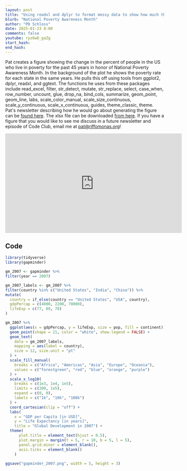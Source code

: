 ```yaml
---
layout: post
title: "Using readxl and dplyr to format messy data to show how much the poverty rate has changed (CC335)"
blurb: "National Poverty Awareness Month"
author: "PD Schloss"
date: 2025-01-23 8:00
comments: false
youtube: ryz6wD_gaZg
start_hash: 
end_hash: 
---
```


Pat creates a figure showing the change in the percent of people in the US who live in poverty for the past 45 years in honor of National Poverty Awareness Month. In the background of the plot he shows the poverty rate for each state in the same years. He pulls this off using tools from ggplot2, dplyr, readxl, and ggtext. The functions he uses from these packages include read_excel, filter, str_detect, mutate, str_replace, select, case_when, row_number, uncount, glue, drop_na, bind_cols, summarize, geom_point, geom_line, labs, scale_color_manual, scale_size_continuous, scale_y_continuous, scale_x_continuous, guides, theme_classic, theme. Pat's newsletter describing how he would go about generating the figure can be [found here](https://shop.riffomonas.org/posts/tracking-trends-in-poverty-with-ggplot2). The xlsx file can be downloaded [from here](https://www2.census.gov/programs-surveys/cps/tables/time-series/historical-poverty-people/hstpov19.xlsx). If you have a figure that you would like to see me discuss in a future newsletter and episode of Code Club, email me at pat@riffomonas.org!

<iframe style="margin: 0 auto;display:block;" width="560" height="315" src="https://www.youtube.com/embed/{{ page.youtube }}" frameborder="0" allow="accelerometer; autoplay; encrypted-media; gyroscope; picture-in-picture" allowfullscreen></iframe>

## Code

```R
library(tidyverse)
library(gapminder)

gm_2007 <- gapminder %>%
filter(year == 2007)

gm_2007_labels <- gm_2007 %>%
filter(country %in% c("United States", "India", "China")) %>%
mutate(
  country = if_else(country == "United States", "USA", country),
  gdpPercap = c(4000, 2200, 70000),
  lifeExp = c(77, 69, 78)
)

gm_2007 %>%
  ggplot(aes(x = gdpPercap, y = lifeExp, size = pop, fill = continent)) +
  geom_point(shape = 21, color = "white", show.legend = FALSE) +
  geom_text(
    data = gm_2007_labels,
    mapping = aes(label = country),
    size = 12, size.unit = "pt"
  ) +
  scale_fill_manual(
    breaks = c("Africa", "Americas", "Asia", "Europe", "Oceania"), 
    values = c("forestgreen", "red", "blue", "orange", "purple")
  ) +
  scale_x_log10(
    breaks = c(1e3, 1e4, 1e5),
    limits = c(200, 1e5),
    expand = c(0, 0),
    labels = c("1k", "10k", "100k")
  ) +
  coord_cartesian(clip = "off") +
  labs(
    x = "GDP per Capita [in USD]",
    y = "Life Expectancy [in years]",
    title = "Global Development in 2007") +
  theme(
      plot.title = element_text(hjust = 0.5),
      plot.margin = margin(t = 5, r = 10, b = 5, l = 5),
      panel.grid.minor = element_blank(),
      axis.ticks = element_blank()
    )
    
ggsave("gapminder_2007.png", width = 5, height = 3)
```
